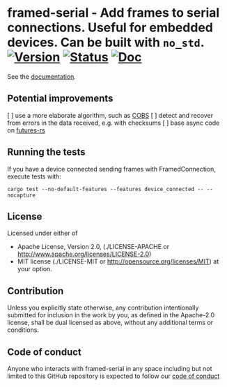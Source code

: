 # framed-serial - Add frames to serial connections. Useful for embedded devices. Can be built with `no_std`. [![Version][version-img]][version-url] [![Status][status-img]][status-url] [![Doc][doc-img]][doc-url]

[version-img]: https://img.shields.io/crates/v/framed-serial.svg
[version-url]: https://crates.io/crates/framed-serial
[status-img]: https://travis-ci.org/astraw/framed-serial.svg?branch=master
[status-url]: https://travis-ci.org/astraw/framed-serial
[doc-img]: https://docs.rs/framed-serial/badge.svg
[doc-url]: https://docs.rs/framed-serial/

See the [documentation](https://docs.rs/framed-serial/).

## Potential improvements

[ ] use a more elaborate algorithm, such as [COBS](https://crates.io/crates/cobs)
[ ] detect and recover from errors in the data received, e.g. with checksums
[ ] base async code on [futures-rs](https://github.com/alexcrichton/futures-rs)

## Running the tests

If you have a device connected sending frames with FramedConnection, execute
tests with:

    cargo test --no-default-features --features device_connected -- --nocapture

## License

Licensed under either of

* Apache License, Version 2.0,
  (./LICENSE-APACHE or http://www.apache.org/licenses/LICENSE-2.0)
* MIT license (./LICENSE-MIT or http://opensource.org/licenses/MIT)
  at your option.

## Contribution

Unless you explicitly state otherwise, any contribution intentionally
submitted for inclusion in the work by you, as defined in the Apache-2.0
license, shall be dual licensed as above, without any additional terms or
conditions.

## Code of conduct

Anyone who interacts with framed-serial in any space including but not limited to
this GitHub repository is expected to follow our
[code of conduct](https://github.com/astraw/framed-serial/blob/master/code_of_conduct.md)

